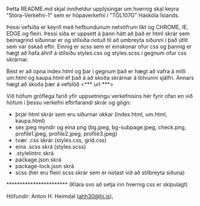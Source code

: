 Þetta README.md skjal inniheldur upplýsingar um hvernig skal keyra "Stóra-Verkefni-1" sem er hópaverkefni í "TÖL107G" Háskóla Íslands.

Þessi vefsíða er keyrð með hefbundunum netvöfrum líkt og CHROME, IE, EDGE og fleiri. Þessi síða er uppsett á þann hátt að það er
html skrár sem beinagrind síðunnar er og stílsíða notuð til að umbreyta síðunni í það útlit sem var óskað eftir. Einnig er scss sem
er einskonar ofur css og þannig er hægt að hafa áhrif á stílsíðu styles.css og styles.scss í gegnum ofur css skrárnar.

Best er að opna index.html og þar í gegnum það er hægt að vafra á milli um.html og kaupa.html ef það á að skoða skrárnar á tölvunni
sjálfri. Annars hægt að skoða þær á vefslóð <*** url ***>

Við höfum gróflega farið yfir uppsetningu verkefnisins hér fyrir ofan en við höfum í þessu verkefni eftirfarandi skrár og gögn:

- þrjár html skrár sem eru síðurnar okkar (index.html, um.html, kaupa.html)
- sex jpeg myndir og eina png (bg.jpeg, bg-subpage.jpeg, check.png, profile1.jpeg, profile2.jpeg, profile3.jpeg)
- tvær .css skrár (styles.css, grid.css)
- eina .scss skrá (styles.scss)
- .stylelintrc skrá
- package.json skrá
- package-lock.json skrá
- scss (hér eru fleiri scss skrár sem er notast við að stílbreyta síðuna)

*********************** (Klára svo að setja inn hvernig css er skipulagt)




Höfundir: Anton H. Heimdal (ahh30@hi.is),
